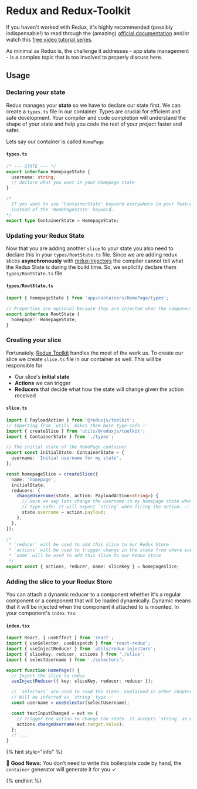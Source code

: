 # Redux and Redux-Toolkit

If you haven't worked with Redux, it's highly recommended (possibly indispensable!)
to read through the (amazing) [official documentation](http://redux.js.org)
and/or watch this [free video tutorial series](https://egghead.io/series/getting-started-with-redux).

As minimal as Redux is, the challenge it addresses - app state
management - is a complex topic that is too involved to properly discuss here.

## Usage

### Declaring your state

Redux manages your **state** so we have to declare our state first. We can create a `types.ts` file in our container. Types are crucial for efficient and safe development. Your compiler and code completion will understand the shape of your state and help you code the rest of your project faster and safer.

Lets say our container is called `HomePage`

#### `types.ts`

```ts
/* --- STATE --- */
export interface HomepageState {
  username: string;
  // declare what you want in your Homepage state
}

/* 
  If you want to use 'ContainerState' keyword everywhere in your feature folder, 
  instead of the 'HomePageState' keyword.
*/
export type ContainerState = HomepageState;
```

### Updating your Redux State

Now that you are adding another `slice` to your state you also need to declare this in your `types/RootState.ts` file. Since we are adding redux slices **asynchronously** with [redux-injectors](redux-injectors.md) the compiler cannot tell what the Redux State is during the build time. So, we explicitly declare them `types/RootState.ts` file

#### `types/RootState.ts`

```ts
import { HomepageState } from 'app/containers/HomePage/types';

// Properties are optional because they are injected when the components are mounted sometime in your application's life. So, not available always
export interface RootState {
  homepage?: HomepageState;
}
```

### Creating your slice

Fortunately, [Redux Toolkit](https://redux-toolkit.js.org) handles the most of the work us. To create our slice we create `slice.ts` file in our container as well. This will be responsible for

- Our slice's **initial state**
- **Actions** we can trigger
- **Reducers** that decide what how the state will change given the action received

#### `slice.ts`

```ts
import { PayloadAction } from '@reduxjs/toolkit';
// Importing from `utils` makes them more type-safe ✅
import { createSlice } from 'utils/@reduxjs/toolkit';
import { ContainerState } from './types';

// The initial state of the HomePage container
export const initialState: ContainerState = {
  username: 'Initial username for my state',
};

const homepageSlice = createSlice({
  name: 'homepage',
  initialState,
  reducers: {
    changeUsername(state, action: PayloadAction<string>) {
      // Here we say lets change the username in my homepage state when changeUsername actions fires
      // Type-safe: It will expect `string` when firing the action. ✅
      state.username = action.payload;
    },
  },
});

/*
 * `reducer` will be used to add this slice to our Redux Store
 * `actions` will be used to trigger change in the state from where ever you want
 * `name` will be used to add this slice to our Redux Store
 */
export const { actions, reducer, name: sliceKey } = homepageSlice;
```

### Adding the slice to your Redux Store

You can attach a dynamic reducer to a component whether it's a regular component
or a component that will be loaded dynamically. Dynamic means that it will be
injected when the component it attached to is mounted. In your component's `index.tsx`:

#### `index.tsx`

```ts
import React, { useEffect } from 'react';
import { useSelector, useDispatch } from 'react-redux';
import { useInjectReducer } from 'utils/redux-injectors';
import { sliceKey, reducer, actions } from './slice';
import { selectUsername } from './selectors';

export function HomePage() {
  // Inject the slice to redux
  useInjectReducer({ key: sliceKey, reducer: reducer });

  // `selectors` are used to read the state. Explained in other chapter
  // Will be inferred as `string` type ✅
  const username = useSelector(selectUsername);

  const textInputChanged = evt => {
    // Trigger the action to change the state. It accepts `string` as we declared in `slice.ts`. Fully type-safe ✅
    actions.changeUsername(evt.target.value);
  };
  // ...
}
```

{% hint style="info" %}

🎉 **Good News:** You don't need to write this boilerplate code by hand, the `container` generator will generate it for you ✓

{% endhint %}
